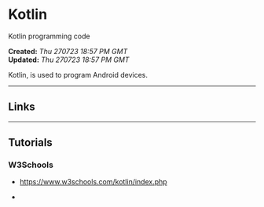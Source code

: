 # Kotlin
Kotlin programming code

**Created:** *Thu 270723 18:57 PM GMT*  
**Updated:** *Thu 270723 18:57 PM GMT*

Kotlin, is used to program Android devices.

-----

## Links

-----

## Tutorials

### W3Schools

- https://www.w3schools.com/kotlin/index.php

- 
